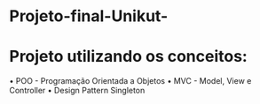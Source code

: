 # Projeto-final-Unikut-

# Projeto utilizando os conceitos:
• POO - Programação Orientada a Objetos
• MVC - Model, View e Controller
• Design Pattern Singleton
